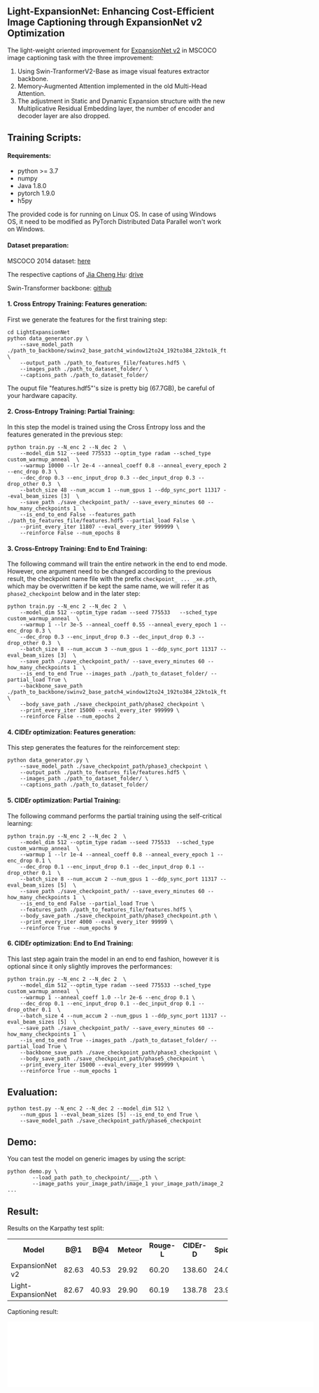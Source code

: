 ## Light-ExpansionNet: Enhancing Cost-Efficient Image Captioning through ExpansionNet v2 Optimization 

The light-weight oriented improvement for [ExpansionNet v2](https://arxiv.org/abs/2208.06551) in MSCOCO image captioning task with the three improvement:

1) Using Swin-TranformerV2-Base as image visual features extractor backbone.
2) Memory-Augmented Attention implemented in the old Multi-Head Attention.
3) The adjustment in Static and Dynamic Expansion structure with the new Multiplicative Residual Embedding layer, the number of encoder and decoder layer are also dropped.

## Training Scripts:

#### Requirements:

* python >= 3.7
* numpy
* Java 1.8.0
* pytorch 1.9.0
* h5py

The provided code is for running on Linux OS. In case of using Windows OS, it need to be modified as PyTorch Distributed Data Parallel won't work on Windows. 

#### Dataset preparation:

MSCOCO 2014 dataset: [here](https://cocodataset.org/#home)

The respective captions of [Jia Cheng Hu](https://github.com/jchenghu): [drive](https://drive.google.com/drive/folders/1bBMH4-Fw1LcQZmSzkMCqpEl0piIP88Y3?usp=sharing)

Swin-Transformer backbone: [github](https://github.com/microsoft/Swin-Transformer/blob/main/MODELHUB.md)

#### 1. Cross Entropy Training: Features generation:

First we generate the features for the first training step:
```
cd LightExpansionNet
python data_generator.py \
    --save_model_path ./path_to_backbone/swinv2_base_patch4_window12to24_192to384_22kto1k_ft.pth \
    --output_path ./path_to_features_file/features.hdf5 \
    --images_path ./path_to_dataset_folder/ \
    --captions_path ./path_to_dataset_folder/
```
The ouput file "features.hdf5"'s size is pretty big (67.7GB), be careful of your hardware capacity.

#### 2. Cross-Entropy Training: Partial Training:

In this step the model is trained using the Cross Entropy loss and the features generated
in the previous step:
```
python train.py --N_enc 2 --N_dec 2  \
    --model_dim 512 --seed 775533 --optim_type radam --sched_type custom_warmup_anneal  \
    --warmup 10000 --lr 2e-4 --anneal_coeff 0.8 --anneal_every_epoch 2 --enc_drop 0.3 \
    --dec_drop 0.3 --enc_input_drop 0.3 --dec_input_drop 0.3 --drop_other 0.3  \
    --batch_size 48 --num_accum 1 --num_gpus 1 --ddp_sync_port 11317 --eval_beam_sizes [3]  \
    --save_path ./save_checkpoint_path/ --save_every_minutes 60 --how_many_checkpoints 1  \
    --is_end_to_end False --features_path ./path_to_features_file/features.hdf5 --partial_load False \
    --print_every_iter 11807 --eval_every_iter 999999 \
    --reinforce False --num_epochs 8
```
#### 3. Cross-Entropy Training: End to End Training:

The following command will train the entire network in the end to end mode. However, one argument need to be changed according to the previous result, the checkpoint name file with the prefix `checkpoint_ ... _xe.pth`, which may be overwritten if be kept the same name, we will refer it as `phase2_checkpoint` below and in
the later step:
```
python train.py --N_enc 2 --N_dec 2  \
    --model_dim 512 --optim_type radam --seed 775533   --sched_type custom_warmup_anneal  \
    --warmup 1 --lr 3e-5 --anneal_coeff 0.55 --anneal_every_epoch 1 --enc_drop 0.3 \
    --dec_drop 0.3 --enc_input_drop 0.3 --dec_input_drop 0.3 --drop_other 0.3  \
    --batch_size 8 --num_accum 3 --num_gpus 1 --ddp_sync_port 11317 --eval_beam_sizes [3]  \
    --save_path ./save_checkpoint_path/ --save_every_minutes 60 --how_many_checkpoints 1  \
    --is_end_to_end True --images_path ./path_to_dataset_folder/ --partial_load True \
    --backbone_save_path ./path_to_backbone/swinv2_base_patch4_window12to24_192to384_22kto1k_ft.pth \
    --body_save_path ./save_checkpoint_path/phase2_checkpoint \
    --print_every_iter 15000 --eval_every_iter 999999 \
    --reinforce False --num_epochs 2
```
#### 4. CIDEr optimization: Features generation:

This step generates the features for the reinforcement step:
```
python data_generator.py \
    --save_model_path ./save_checkpoint_path/phase3_checkpoint \
    --output_path ./path_to_features_file/features.hdf5 \
    --images_path ./path_to_dataset_folder/ \
    --captions_path ./path_to_dataset_folder/
```

#### 5. CIDEr optimization: Partial Training:

The following command performs the partial training using the self-critical learning:
```
python train.py --N_enc 2 --N_dec 2  \
    --model_dim 512 --optim_type radam --seed 775533  --sched_type custom_warmup_anneal  \
    --warmup 1 --lr 1e-4 --anneal_coeff 0.8 --anneal_every_epoch 1 --enc_drop 0.1 \
    --dec_drop 0.1 --enc_input_drop 0.1 --dec_input_drop 0.1 --drop_other 0.1  \
    --batch_size 8 --num_accum 2 --num_gpus 1 --ddp_sync_port 11317 --eval_beam_sizes [5]  \
    --save_path ./save_checkpoint_path/ --save_every_minutes 60 --how_many_checkpoints 1  \
    --is_end_to_end False --partial_load True \
    --features_path ./path_to_features_file/features.hdf5 \
    --body_save_path ./save_checkpoint_path/phase3_checkpoint.pth \
    --print_every_iter 4000 --eval_every_iter 99999 \
    --reinforce True --num_epochs 9
```

#### 6. CIDEr optimization: End to End Training:

This last step again train the model in an end to end fashion, however it is optional since it only slightly improves the performances:
```
python train.py --N_enc 2 --N_dec 2  \
    --model_dim 512 --optim_type radam --seed 775533 --sched_type custom_warmup_anneal  \
    --warmup 1 --anneal_coeff 1.0 --lr 2e-6 --enc_drop 0.1 \
    --dec_drop 0.1 --enc_input_drop 0.1 --dec_input_drop 0.1 --drop_other 0.1  \
    --batch_size 4 --num_accum 2 --num_gpus 1 --ddp_sync_port 11317 --eval_beam_sizes [5]  \
    --save_path ./save_checkpoint_path/ --save_every_minutes 60 --how_many_checkpoints 1  \
    --is_end_to_end True --images_path ./path_to_dataset_folder/ --partial_load True \
    --backbone_save_path ./save_checkpoint_path/phase3_checkpoint \
    --body_save_path ./save_checkpoint_path/phase5_checkpoint \
    --print_every_iter 15000 --eval_every_iter 999999 \
    --reinforce True --num_epochs 1
```

## Evaluation:

```
python test.py --N_enc 2 --N_dec 2 --model_dim 512 \
    --num_gpus 1 --eval_beam_sizes [5] --is_end_to_end True \
    --save_model_path ./save_checkpoint_path/phase6_checkpoint
```
## Demo:

You can test the model on generic images by using the script:
``` 
python demo.py \
     	--load_path path_to_checkpoint/___.pth \
     	--image_paths your_image_path/image_1 your_image_path/image_2 ...
```

## Result:

Results on the Karpathy test split:
 <table>
  <tr>
    <th>Model</th>
    <th>B@1</th>
    <th>B@4</th>
    <th>Meteor</th>
    <th>Rouge-L</th>
    <th>CIDEr-D</th>
    <th>Spice</th>
    <th>params</th>
    
  </tr>
  <tr>
    <td>ExpansionNet v2</td>
    <td>82.63</td>
    <td>40.53</td>
    <td>29.92</td>
    <td>60.20</td>
    <td>138.60</td>
    <td>24.07</td>
    <td>233M</td>  
  </tr>
  <tr>
    <td>Light-ExpansionNet</td>
    <td>82.67</td>
    <td>40.93</td>
    <td>29.90</td>
    <td>60.19</td>
    <td>138.78</td>
    <td>23.97</td>
    <td>120M</td>
  </tr>
</table>

Captioning result:

<p align="center"><embed src =./result.pdf" type="application/pdf" width="700px" /></p> 
